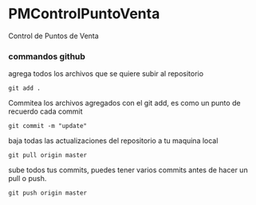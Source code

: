 # PMControlPuntoVenta
Control de Puntos de Venta

### commandos github

agrega todos los archivos que se quiere subir al repositorio
```git
git add . 
```


Commitea los archivos agregados con el git add, es como un punto de recuerdo cada commit
```git
git commit -m "update"
```


baja todas las actualizaciones del repositorio a tu maquina local
```git
git pull origin master
```


sube todos tus commits, puedes tener varios commits antes de hacer un pull o push.
```git
git push origin master
```

